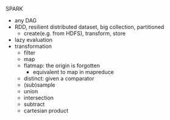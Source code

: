 SPARK
- any DAG
- RDD, resilient distributed dataset, big collection, partitioned
  - create(e.g. from HDFS), transform, store
- lazy evaluation
- transformation
  - filter
  - map
  - flatmap: the origin is forgotten
    - equivalent to map in mapreduce
  - distinct: given a comparator
  - (sub)sample
  - union
  - intersection
  - subtract
  - cartesian product